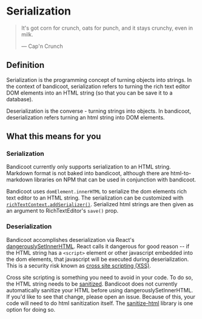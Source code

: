 # Serialization

> It's got corn for crunch, oats for punch, and it stays crunchy, even in milk.
>
> &#8212; Cap'n Crunch

## Definition

Serialization is the programming concept of turning objects into strings. In the context of bandicoot, serialization refers
to turning the rich text editor DOM elements into an HTML string (so that you can be save it to a database).

Deserialization is the converse - turning strings into objects. In bandicoot, deserialization refers turning an html string
into DOM elements.

## What this means for you

### Serialization
Bandicoot currently only supports serialization to an HTML string. Markdown format is not baked into bandicoot, although there
are html-to-markdown libraries on NPM that can be used in conjunction with bandicoot.

Bandicoot uses `domElement.innerHTML` to serialize the dom elements rich text editor to an HTML string. The serialization can be
customized with [`richTextContext.addSerializer()`](/context/rich-text-context.md). Serialized html strings are then given as an argument
to RichTextEditor's `save()` prop.

### Deserialization
Bandicoot accomplishes deserialization via React's [dangerouslySetInnerHTML](https://reactjs.org/docs/dom-elements.html#dangerouslysetinnerhtml).
React calls it dangerous for good reason -- if the HTML string has a `<script>` element or other javascript embedded into the dom elements,
that javascript will be executed during deserialization. This is a security risk known as
[cross site scripting (XSS)](https://en.wikipedia.org/wiki/Cross-site_scripting).

Cross site scripting is something you need to avoid in your code. To do so, the HTML string needs to be
[sanitized](https://en.wikipedia.org/wiki/HTML_sanitization). Bandicoot does not currently automatically sanitize your HTML
before using dangerouslySetInnerHTML. If you'd like to see that change, please open an issue. Because of this, your code will need
to do html sanitization itself. The [sanitize-html](https://github.com/punkave/sanitize-html) library is one option for doing so.